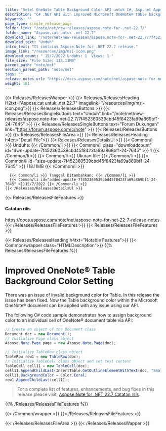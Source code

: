 ```yaml
---
title: "Setel OneNote Table Background Color API untuk C#, Asp.net Apps"
description: "C# .NET API with improved Microsoft OneNote® table background color setting. Now the Table back ground color within the .ONE document can be applied easily."
keywords: ""
page_type: single_release_page
folder_link: "/note/net/new-releases/aspose.note-for-.net-22.7/"
folder_name: "Aspose.cat untuk .net 22.7"
download_link: "/note/net/new-releases/aspose.note-for-.net-22.7/7f452360539cbd45f8423fa69a869bf1-24-7645"
download_text: "Unduh"
intro_text: "It contains Aspose.Note for .NET 22.7 release."
image_link: "/resources/img/msi-icon.png"
download_count: " 15/7/2022 Unduhs: 1  Views: 1 "
file_size: "File Size: 118.11MB"
parent_path: "note/net"
section_parent_path: "note/net"
tags: ""
release_notes_url: "https://docs.aspose.com/note/net/aspose-note-for-net-22-7-release-notes"
weight: 181
---
```


{{< Releases/ReleasesWapper >}}
{{< Releases/ReleasesHeading H2txt="Aspose.cat untuk .net 22.7" imagelink="/resources/img/msi-icon.png">}}
{{< Releases/ReleasesButtons >}}
{{< Releases/ReleasesSingleButtons text="Unduh" link="/note/net/new-releases/aspose.note-for-.net-22.7/7f452360539cbd45f8423fa69a869bf1-24-7645" >}}
{{< Releases/ReleasesSingleButtons text="Forum Dukungan" link="https://forum.aspose.com/c/note" >}}
{{< Releases/ReleasesButtons >}}
{{< Releases/ReleasesFileArea >}}
{{< Releases/ReleasesHeading h4txt="Detail File">}}
{{< Releases/ReleasesDetailsUl >}}
{{< Common/li >}} Unduhs: {{< /Common/li >}}
{{< Common/li class="downloadcount" id="dwn-update-7f452360539cbd45f8423fa69a869bf1-24-7645" >}} 1 {{< /Common/li >}}
{{< Common/li >}} Ukuran file: {{< /Common/li >}}
{{< Common/li id="size-update-7f452360539cbd45f8423fa69a869bf1-24-7645" >}} 118.11MB {{< /Common/li >}}

      {{< Common/li >}} Tanggal Ditambahkan: {{< /Common/li >}}
      {{< Common/li id="added-update-7f452360539cbd45f8423fa69a869bf1-24-7645" >}}15/7/2022 {{< /Common/li >}}
    {{< /Releases/ReleasesDetailsUl >}}

{{< Releases/ReleasesFileFeatures >}}
<h4>Catatan rilis</h4><div><a href='https://docs.aspose.com/note/net/aspose-note-for-net-22-7-release-notes'>https://docs.aspose.com/note/net/aspose-note-for-net-22-7-release-notes</a></div>
{{< /Releases/ReleasesFileFeatures >}}
{{< Releases/ReleasesFileFeatures >}}

{{< Releases/ReleasesHeading h4txt="Notable Features">}}
{{< Common/wrapper class="HTMLDescription">}}
{{% Releases/ReleasesFileFeatures %}}

# Improved OneNote&reg; Table Background Color Setting

There was an issue of invalid background color for Table. In this release the issue has been fixed. Now the Table background color within the Microsoft OneNote&reg; document can be applied with any issue using our API.

The following C# code sample demonstrates how to assign background color to an individual cell of OneNote&reg; document table via API:

```csharp
// Create an object of the Document class
Document doc = new Document();
// Initialize Page class object
Aspose.Note.Page page = new Aspose.Note.Page(doc);

// Initialize TableRow class object
TableRow row1 = new TableRow(doc);
// Initialize TableCell class object and set text content
TableCell cell11 = new TableCell(doc);
cell11.AppendChildLast(InsertTable.GetOutlineElementWithText(doc, "Small text"));
cell11.BackgroundColor = Color.Coral;
row1.AppendChildLast(cell11);  
```

> For a complete list of features, enhancements, and bug fixes in this release please visit, [Aspose.Note for .NET 22.7 Catatan rilis](https://docs.aspose.com/note/net/aspose-note-for-net-22-7-release-notes/).

{{% /Releases/ReleasesFileFeatures %}}

{{< /Common/wrapper >}}
{{< /Releases/ReleasesFileFeatures >}}

{{< /Releases/ReleasesFileArea >}}
{{< /Releases/ReleasesWapper >}}
